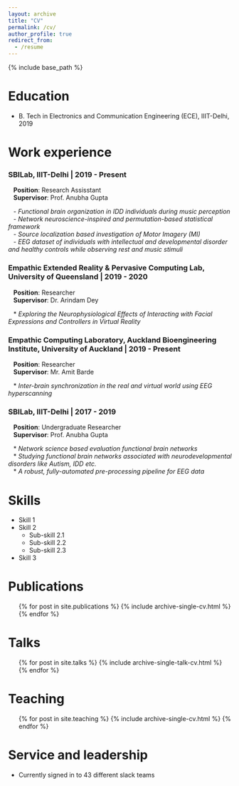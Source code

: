 ```yaml
---
layout: archive
title: "CV"
permalink: /cv/
author_profile: true
redirect_from:
  - /resume
---
```


{% include base_path %}

Education
======
* B. Tech in Electronics and Communication Engineering (ECE), IIIT-Delhi, 2019

Work experience
======

### SBILab, IIIT-Delhi | 2019 - Present <br>
   <b>Position</b>: Research Assisstant <br>
   <b>Supervisor</b>: Prof. Anubha Gupta <br>
   
   - *Functional brain organization in IDD individuals during music perception* <br>
   - *Network neuroscience-inspired and permutation-based statistical framework* <br>
   - *Source localization based investigation of Motor Imagery (MI)* <br>
   - *EEG dataset of individuals with intellectual and developmental disorder and healthy controls while observing rest and music stimuli* <br>
   
### Empathic Extended Reality & Pervasive Computing Lab, University of Queensland | 2019 - 2020 <br>
   <b>Position</b>: Researcher <br>
   <b>Supervisor</b>: Dr. Arindam Dey <br>
   
   * *Exploring the Neurophysiological Effects of Interacting with Facial Expressions and Controllers in Virtual Reality* <br>

### Empathic Computing Laboratory, Auckland Bioengineering Institute, University of Auckland | 2019 - Present <br>
   <b>Position</b>: Researcher <br>
   <b>Supervisor</b>: Mr. Amit Barde <br>
   
   * *Inter-brain synchronization in the real and virtual world using EEG hyperscanning* <br>
   
### SBILab, IIIT-Delhi | 2017 - 2019 <br>
   <b>Position</b>: Undergraduate Researcher <br>
   <b>Supervisor</b>: Prof. Anubha Gupta <br> 
   
   * *Network science based evaluation functional brain networks* <br>
   * *Studying functional brain networks associated with neurodevelopmental disorders like Autism, IDD etc.* <br>
   * *A robust, fully-automated pre-processing pipeline for EEG data* <br>
  
Skills
======
* Skill 1
* Skill 2
  * Sub-skill 2.1
  * Sub-skill 2.2
  * Sub-skill 2.3
* Skill 3

Publications
======
  <ul>{% for post in site.publications %}
    {% include archive-single-cv.html %}
  {% endfor %}</ul>
  
Talks
======
  <ul>{% for post in site.talks %}
    {% include archive-single-talk-cv.html %}
  {% endfor %}</ul>
  
Teaching
======
  <ul>{% for post in site.teaching %}
    {% include archive-single-cv.html %}
  {% endfor %}</ul>
  
Service and leadership
======
* Currently signed in to 43 different slack teams
